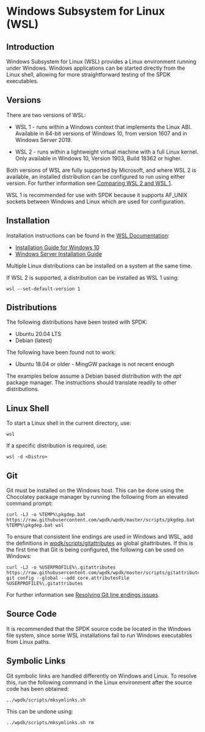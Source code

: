 <a id="wsl"></a>
# Windows Subsystem for Linux (WSL)

## Introduction

Windows Subsystem for Linux (WSL) provides a Linux environment running
under Windows. Windows applications can be started directly from the
Linux shell, allowing for more straightforward testing of the SPDK
executables.

## Versions

There are two versions of WSL:

* WSL 1 - runs within a Windows context that implements the Linux ABI.\
Available in 64-bit versions of Windows 10, from version 1607
and in Windows Server 2019.

* WSL 2 - runs within a lightweight virtual machine with a full Linux kernel.\
Only available in Windows 10, Version 1903, Build 18362 or higher.

Both versions of WSL are fully supported by Microsoft, and where WSL 2 is available,
an installed distribution can be configured to run using either version.
For further information see
[Comparing WSL 2 and WSL 1](https://docs.microsoft.com/en-us/windows/wsl/compare-versions).

WSL 1 is recommended for use with SPDK because it supports
AF_UNIX sockets between Windows and Linux which are used for configuration.

## Installation

Installation instructions can be found in the
[WSL Documentation](https://docs.microsoft.com/en-us/windows/wsl/):

* [Installation Guide for Windows 10](https://docs.microsoft.com/en-us/windows/wsl/install-win10)
* [Windows Server Installation Guide](https://docs.microsoft.com/en-us/windows/wsl/install-on-server)

Multiple Linux distributions can be installed on a system at the same time.

If WSL 2 is supported, a distribution can be installed as WSL 1 using:

~~~{.sh}
wsl --set-default-version 1
~~~

## Distributions

The following distributions have been tested with SPDK:

* Ubuntu 20.04 LTS
* Debian (latest)

The following have been found not to work:

* Ubuntu 18.04 or older - MingGW package is not recent enough

The examples below assume a Debian based distribution with the *apt* package manager.
The instructions should translate readily to other distributions.

## Linux Shell

To start a Linux shell in the current directory, use:

~~~{.sh}
wsl
~~~

If a specific distribution is required, use:

~~~{.sh}
wsl -d <Distro>
~~~

## Git

Git must be installed on the Windows host. This can be done using the Chocolatey package manager by
running the following from an elevated command prompt:

~~~{.sh}
curl -LJ -o %TEMP%\pkgdep.bat https://raw.githubusercontent.com/wpdk/wpdk/master/scripts/pkgdep.bat
%TEMP%\pkgdep.bat wsl
~~~

To ensure that consistent line endings are used in Windows and WSL, add the definitions in
[wpdk/scripts/gitattributes](http://raw.githubusercontent.com/wpdk/wpdk/master/scripts/gitattributes)
as global gitattributes. If this is the first time that Git is being configured, the following can be used on Windows:

~~~{.sh}
curl -LJ -o %USERPROFILE%\.gitattributes https://raw.githubusercontent.com/wpdk/wpdk/master/scripts/gitattributes
git config --global --add core.attributesFile %USERPROFILE%\.gitattributes
~~~

For further information see
[Resolving Git line endings issues](https://code.visualstudio.com/docs/remote/troubleshooting#_resolving-git-line-ending-issues-in-containers-resulting-in-many-modified-files).

## Source Code

It is recommended that the SPDK source code be located in the Windows file system, since some
WSL installations fail to run Windows executables from Linux paths.

<a id="symlinks"></a>
## Symbolic Links

Git symbolic links are handled differently on Windows and Linux. To resolve this,
run the following command in the Linux environment after the source code has
been obtained:

~~~{.sh}
../wpdk/scripts/mksymlinks.sh
~~~

This can be undone using:

~~~{.sh}
../wpdk/scripts/mksymlinks.sh rm
~~~
